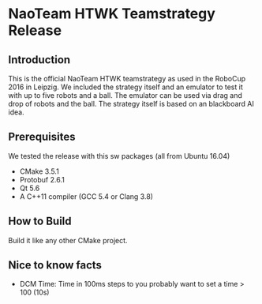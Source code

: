NaoTeam HTWK Teamstrategy Release
=================================


Introduction
------------

This is the official NaoTeam HTWK teamstrategy as used in the RoboCup 2016 in Leipzig. We included the strategy itself and an emulator to test it with up to five robots and a ball.
The emulator can be used via drag and drop of robots and the ball. The strategy itself is based on an blackboard AI idea.

Prerequisites
-------------

We tested the release with this sw packages (all from Ubuntu 16.04)

* CMake 3.5.1
* Protobuf 2.6.1
* Qt 5.6
* A C++11 compiler (GCC 5.4 or Clang 3.8)

How to Build
------------

Build it like any other CMake project. 

Nice to know facts
------------------

* DCM Time: Time in 100ms steps to you probably want to set a time > 100 (10s)
